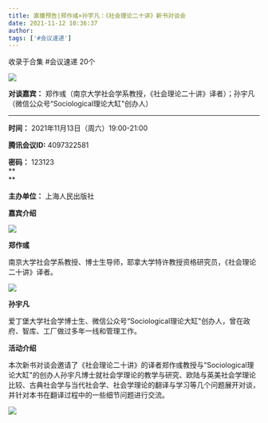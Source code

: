 ```yaml
---
title: 直播预告|郑作彧×孙宇凡：《社会理论二十讲》新书对谈会
date: 2021-11-12 10:36:37
author: 
tags: ['#会议速递']
---
```



收录于合集 #会议速递 20个

![](/images/42/2.jpeg)

**对谈嘉宾：** 郑作彧（南京大学社会学系教授，《社会理论二十讲》译者）；孙宇凡（微信公众号“Sociological理论大缸"创办人）

 ****

 **时间：** 2021年11月13日（周六）19:00-21:00

**腾讯会议ID:** 4097322581

  

**密码：** 123123  
 **  
**

 **主办单位：** 上海人民出版社

  

 **嘉宾介绍**

![](/images/42/3.jpeg)

 **郑作彧**

南京大学社会学系教授、博士生导师，耶拿大学特许教授资格研究员，《社会理论二十讲》译者。

![](/images/42/4.jpeg)

 **孙宇凡**

爱丁堡大学社会学博士生、微信公众号“Sociological理论大缸"创办人，曾在政府、智库、工厂做过多年一线和管理工作。

  

 **活动介绍**

本次新书对谈会邀请了《社会理论二十讲》的译者郑作彧教授与“Sociological理论大缸"的创办人孙宇凡博士就社会学理论的教学与研究、欧陆与英美社会学理论比较、古典社会学与当代社会学、社会学理论的翻译与学习等几个问题展开对谈，并针对本书在翻译过程中的一些细节问题进行交流。

  

![](/images/42/5.jpeg)

  

  

